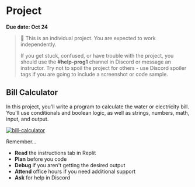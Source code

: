 # Project

**Due date: Oct 24**

> 📌 This is an individual project. You are expected to work independently.
>
> If you get stuck, confused, or have trouble with the project, you should use the **#help-prog1** channel in Discord or message an instructor. Try not to spoil the project for others - use Discord spoiler tags if you are going to include a screenshot or code sample.

## Bill Calculator

In this project, you'll write a program to calculate the water or electricity
bill. You'll use conditionals and boolean logic, as well as strings, numbers,
math, input, and output.

[![bill-calculator](https://img.shields.io/static/v1?label=Open%20Project&message=bill%20calculator&color=blue)](https://classroom.github.com/a/qBmIXtkF)

Remember...

- **Read** the instructions tab in Replit
- **Plan** before you code
- **Debug** if you aren't getting the desired output
- **Attend** office hours if you need additional support
- **Ask** for help in Discord

